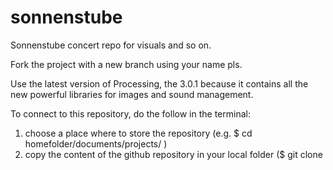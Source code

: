 # sonnenstube
Sonnenstube concert repo for visuals and so on.

Fork the project with a new branch using your name pls.

Use the latest version of Processing, the 3.0.1 because it contains all the new powerful libraries for images and sound management.

To connect to this repository, do the follow in the terminal:
1) choose a place where to store the repository (e.g. $ cd homefolder/documents/projects/ )
2) copy the content of the github repository in your local folder ($ git clone 
